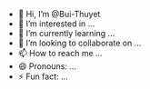 - 👋 Hi, I’m @Bui-Thuyet
- 👀 I’m interested in ...
- 🌱 I’m currently learning ...
- 💞️ I’m looking to collaborate on ...
- 📫 How to reach me ...
- 😄 Pronouns: ...
- ⚡ Fun fact: ...

<!---
Bui-Thuyet/Bui-Thuyet is a ✨ special ✨ repository because its `README.md` (this file) appears on your GitHub profile.
You can click the Preview link to take a look at your changes.
--->
